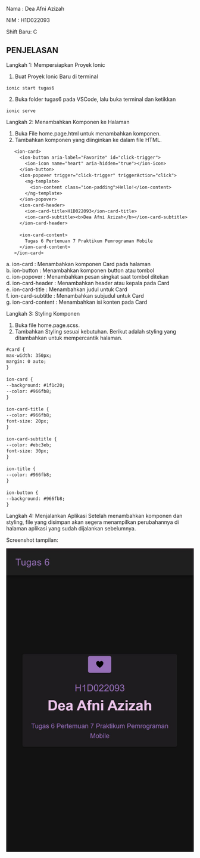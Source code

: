 Nama : Dea Afni Azizah

NIM : H1D022093

Shift Baru: C

## PENJELASAN
Langkah 1: Mempersiapkan Proyek Ionic
1.	Buat Proyek Ionic Baru di terminal
```
ionic start tugas6
```   
2.	Buka folder tugas6 pada VSCode, lalu buka terminal dan ketikkan
   ```
ionic serve
```

Langkah 2: Menambahkan Komponen ke Halaman
1.	Buka File home.page.html untuk menambahkan komponen.
2.	Tambahkan komponen yang diinginkan ke dalam file HTML. 
   ```
      <ion-card>
        <ion-button aria-label="Favorite" id="click-trigger">
          <ion-icon name="heart" aria-hidden="true"></ion-icon>
        </ion-button>
        <ion-popover trigger="click-trigger" triggerAction="click">
          <ng-template>
            <ion-content class="ion-padding">Hello!</ion-content>
          </ng-template>
        </ion-popover>
        <ion-card-header>
          <ion-card-title>H1D022093</ion-card-title>
          <ion-card-subtitle><b>Dea Afni Azizah</b></ion-card-subtitle>
        </ion-card-header>

        <ion-card-content>
          Tugas 6 Pertemuan 7 Praktikum Pemrograman Mobile
        </ion-card-content>
      </ion-card>
   ```
  a. ion-card	: Menambahkan komponen Card pada halaman  
  b. ion-button	: Menambahkan komponen button atau tombol  
  c. ion-popover	: Menambahkan pesan singkat saat tombol ditekan  
  d. ion-card-header	: Menambahkan header atau kepala pada Card  
  e. ion-card-title	: Menambahkan judul untuk Card  
  f. ion-card-subtitle	: Menambahkan subjudul untuk Card  
  g. ion-card-content	: Menambahkan isi konten pada Card

Langkah 3: Styling Komponen
1.	Buka file home.page.scss.
2.	Tambahkan Styling sesuai kebutuhan. Berikut adalah styling yang ditambahkan untuk mempercantik halaman.
   ```
#card {
  max-width: 350px;
  margin: 0 auto;
}

ion-card {
  --background: #1f1c20;
  --color: #966fb8;
}

ion-card-title {
  --color: #966fb8;
  font-size: 20px;
}

ion-card-subtitle {
  --color: #ebc3eb;
  font-size: 30px;
}

ion-title {
  --color: #966fb8;
}

ion-button {
  --background: #966fb8;
}
```

Langkah 4: Menjalankan Aplikasi
Setelah menambahkan komponen dan styling, file yang disimpan akan segera menampilkan perubahannya di halaman aplikasi yang sudah dijalankan sebelumnya.

Screenshot tampilan:

![Lampiran Tampilan Halaman](tugas6.jpeg)
